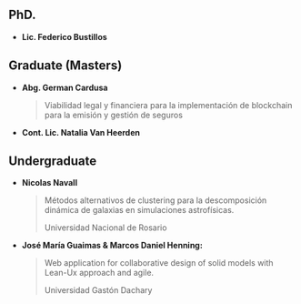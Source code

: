 
## PhD.

- **Lic. Federico Bustillos**

## Graduate (Masters)

- **Abg. German Cardusa**

  > Viabilidad legal y financiera para la implementación de blockchain para la emisión y gestión de seguros

- **Cont. Lic. Natalia Van Heerden**


## Undergraduate

- **Nicolas Navall**

  > Métodos alternativos de clustering para la descomposición dinámica de galaxias en simulaciones astrofísicas.
  >
  > Universidad Nacional de Rosario
  

- **José María Guaimas & Marcos Daniel Henning:**

    > Web application for collaborative design of solid models with
    > Lean-Ux approach and agile.
    > 
    > Universidad Gastón Dachary

